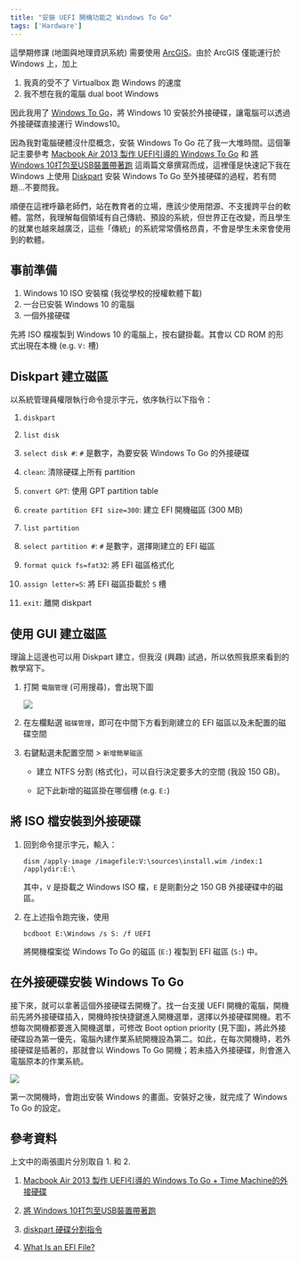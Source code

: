 ```yaml
---
title: "安裝 UEFI 開機功能之 Windows To Go"
tags: ['Hardware']
---
```



這學期修課 (地圖與地理資訊系統) 需要使用 [ArcGIS](https://zh.wikipedia.org/wiki/ArcGIS)。由於 ArcGIS 僅能運行於 Windows 上，加上

1. 我真的受不了 Virtualbox 跑 Windows 的速度
1. 我不想在我的電腦 dual boot Windows

因此我用了 [Windows To Go](https://zh.wikipedia.org/wiki/Windows_To_Go)，將 Windows 10 安裝於外接硬碟，讓電腦可以透過外接硬碟直接運行 Windows10。

因為我對電腦硬體沒什麼概念，安裝 Windows To Go 花了我一大堆時間。這個筆記主要參考
[Macbook Air 2013 製作 UEFI引導的 Windows To Go](https://www.mobile01.com/topicdetail.php?f=481&t=3598474) 和 [將Windows 10打包至USB裝置帶著跑](https://www.kocpc.com.tw/archives/96445) 這兩篇文章撰寫而成，這裡僅是快速記下我在 Windows 上使用 [Diskpart](https://en.wikipedia.org/wiki/Diskpart) 安裝 Windows To Go 至外接硬碟的過程，若有問題...不要問我。

順便在這裡呼籲老師們，站在教育者的立場，應該少使用閉源、不支援跨平台的軟體。當然，我理解每個領域有自己傳統、預設的系統，但世界正在改變，而且學生的就業也越來越廣泛，這些「傳統」的系統常常價格昂貴，不會是學生未來會使用到的軟體。


## 事前準備

1. Windows 10 ISO 安裝檔 (我從學校的授權軟體下載)
1. 一台已安裝 Windows 10 的電腦
1. 一個外接硬碟


先將 ISO 檔複製到 Windows 10 的電腦上，按右鍵掛載。其會以 CD ROM 的形式出現在本機 (e.g. `V:` 槽)

## Diskpart 建立磁區

以系統管理員權限執行命令提示字元，依序執行以下指令：

1. `diskpart`

1. `list disk`

1. `select disk #`: `#` 是數字，為要安裝 Windows To Go 的外接硬碟

1. `clean`: 清除硬碟上所有 partition

1. `convert GPT`: 使用 GPT partition table

1. `create partition EFI size=300`: 建立 EFI 開機磁區 (300 MB)

1. `list partition`

1. `select partition #`: `#` 是數字，選擇剛建立的 EFI 磁區

1. `format quick fs=fat32`: 將 EFI 磁區格式化

1. `assign letter=S`: 將 EFI 磁區掛載於 `S` 槽

1. `exit`: 離開 diskpart

## 使用 GUI 建立磁區

理論上這邊也可以用 Diskpart 建立，但我沒 (興趣) 試過，所以依照我原來看到的教學寫下。

1. 打開 `電腦管理` (可用搜尋)，會出現下圖

    ![](https://attach.mobile01.com/attach/201310/mobile01-e1a97e2bc92d451f77a9eca571e142a5.png)

1. 在左欄點選 `磁碟管理`，即可在中間下方看到剛建立的 EFI 磁區以及未配置的磁碟空間

1. 右鍵點選未配置空間 > `新增簡單磁區`

    - 建立 NTFS 分割 (格式化)，可以自行決定要多大的空間 (我設 150 GB)。
    
    - 記下此新增的磁區掛在哪個槽 (e.g. `E:`)


## 將 ISO 檔安裝到外接硬碟

1. 回到命令提示字元，輸入：

    `dism /apply-image /imagefile:V:\sources\install.wim /index:1 /applydir:E:\`
    
    其中，`V` 是掛載之 Windows ISO 檔，`E` 是剛劃分之 150 GB 外接硬碟中的磁區。

1. 在上述指令跑完後，使用

    `bcdboot E:\Windows /s S: /f UEFI`
    
    將開機檔案從 Windows To Go 的磁區 (`E:`) 複製到 EFI 磁區 (`S:`) 中。
    

## 在外接硬碟安裝 Windows To Go

接下來，就可以拿著這個外接硬碟去開機了。找一台支援 UEFI 開機的電腦，開機前先將外接硬碟插入，開機時按快捷鍵進入開機選單，選擇以外接硬碟開機。若不想每次開機都要進入開機選單，可修改 Boot option priority (見下圖)，將此外接硬碟設為第一優先，電腦內建作業系統開機設為第二。如此，在每次開機時，若外接硬碟是插著的，那就會以 Windows To Go 開機；若未插入外接硬碟，則會進入電腦原本的作業系統。

![](https://i0.wp.com/image.walker-a.com/2016/01/ros/ros-19.jpg)


第一次開機時，會跑出安裝 Windows 的畫面。安裝好之後，就完成了 Windows To Go 的設定。


## 參考資料

上文中的兩張圖片分別取自 1. 和 2.

1. [Macbook Air 2013 製作 UEFI引導的 Windows To Go + Time Machine的外接硬碟](https://www.mobile01.com/topicdetail.php?f=481&t=3598474)

1. [將 Windows 10打包至USB裝置帶著跑](https://www.kocpc.com.tw/archives/96445)

1. [diskpart 硬碟分割指令](http://blog.ilc.edu.tw/blog/index.php?op=printView&articleId=505798&blogId=25793)


1. [What Is an EFI File?](https://www.lifewire.com/efi-file-2620983)
